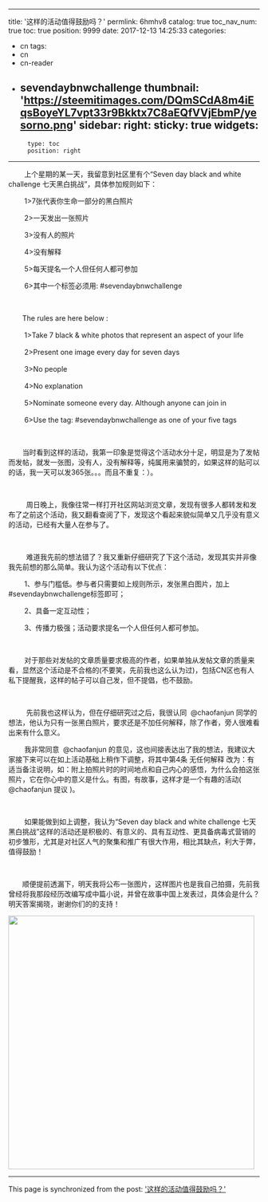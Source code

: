 
---
title: '这样的活动值得鼓励吗？'
permlink: 6hmhv8
catalog: true
toc_nav_num: true
toc: true
position: 9999
date: 2017-12-13 14:25:33
categories:
- cn
tags:
- cn
- cn-reader
- sevendaybnwchallenge
thumbnail: 'https://steemitimages.com/DQmSCdA8m4iEqsBoyeYL7vpt33r9Bkktx7C8aEQfVVjEbmP/yesorno.png'
sidebar:
    right:
        sticky: true
widgets:
    -
        type: toc
        position: right
---


<html>
<p>&nbsp;　　上个星期的某一天，我留意到社区里有个“Seven day black and white challenge 七天黑白挑战”，具体参加规则如下：</p>
<p>&nbsp;　　1&gt;7张代表你生命一部分的黑白照片</p>
<p>&nbsp;　　2&gt;一天发出一张照片</p>
<p>&nbsp;　　3&gt;没有人的照片</p>
<p>&nbsp;　　4&gt;没有解释</p>
<p>&nbsp;　　5&gt;每天提名一个人但任何人都可参加</p>
<p>&nbsp;　　6&gt;其中一个标签必须用: #sevendaybnwchallenge</p>
<p>&nbsp;</p>
<p>　　The rules are here below :</p>
<p>&nbsp;　　1&gt;Take 7 black &amp; white photos that represent an aspect of your life</p>
<p>&nbsp;　　2&gt;Present one image every day for seven days</p>
<p>&nbsp;　　3&gt;No people</p>
<p>&nbsp;　　4&gt;No explanation</p>
<p>&nbsp;　　5&gt;Nominate someone every day. Although anyone can join in</p>
<p>&nbsp;　　6&gt;Use the tag: #sevendaybnwchallenge as one of your five tags</p>
<p>&nbsp;</p>
<p>　　当时看到这样的活动，我第一印象是觉得这个活动水分十足，明显是为了发帖而发帖，就发一张图，没有人，没有解释等，纯属用来骗赞的，如果这样的贴可以的话，我一天可以发365张。。。而且不重复：）。</p>
<p><br></p>
<p>&nbsp;&nbsp;　　周日晚上，我像往常一样打开社区网站浏览文章，发现有很多人都转发和发布了之前这个活动，我又翻看查阅了下，发现这个看起来貌似简单又几乎没有意义的活动，已经有大量人在参与了。</p>
<p><br></p>
<p>&nbsp;&nbsp;　　难道我先前的想法错了？我又重新仔细研究了下这个活动，发现其实并非像我先前想的那么简单。我认为这个活动有以下优点：</p>
<p>&nbsp;　　1、参与门槛低。参与者只需要如上规则所示，发张黑白图片，加上#sevendaybnwchallenge标签即可；</p>
<p>&nbsp;　　2、具备一定互动性；</p>
<p>&nbsp;　　3、传播力极强；活动要求提名一个人但任何人都可参加。</p>
<p><br></p>
<p>&nbsp;　　对于那些对发帖的文章质量要求极高的作者，如果单独从发帖文章的质量来看，显然这个活动是不合格的(不要笑，先前我也这么认为过)，包括CN区也有人私下提醒我，这样的帖子可以自己发，但不提倡，也不鼓励。</p>
<p><br></p>
<p>&nbsp;&nbsp;　　先前我也这样认为，但在仔细研究过之后，我很认同 &nbsp;@chaofanjun 同学的想法，他认为只有一张黑白照片，要求还是不加任何解释，除了作者，旁人很难看出来有什么意义。</p>
<p>&nbsp;　　我非常同意 &nbsp;@chaofanjun 的意见，这也间接表达出了我的想法，我建议大家接下来可以在如上活动基础上稍作下调整，将其中第4条 无任何解释 改为：有适当备注说明，如：附上拍照片时的时间地点和自己内心的感悟，为什么会拍这张照片，它在你心中的意义是什么。有图，有故事，这样才是一个有趣的活动( @chaofanjun 提议 )。</p>
<p><br></p>
<p>&nbsp;　　如果能做到如上调整，我认为“Seven day black and white challenge 七天黑白挑战”这样的活动还是积极的、有意义的、具有互动性、更具备病毒式营销的初步雏形，尤其是对社区人气的聚集和推广有很大作用，相比其缺点，利大于弊，值得鼓励！</p>
<p>&nbsp;</p>
<p>　　顺便提前透漏下，明天我将公布一张图片，这样图片也是我自己拍摄，先前我曾经将我那段经历改编写成中篇小说，并曾在故事中国上发表过，具体会是什么？明天答案揭晓，谢谢你们的的支持！ &nbsp;</p>
<p><img src="https://steemitimages.com/DQmSCdA8m4iEqsBoyeYL7vpt33r9Bkktx7C8aEQfVVjEbmP/yesorno.png" width="493" height="509"/></p>
</html>

- - -

This page is synchronized from the post: ['这样的活动值得鼓励吗？'](https://steemit.com/@rivalhw/6hmhv8)
